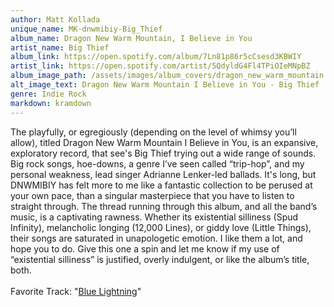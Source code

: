 ```yaml
---
author: Matt Kollada
unique_name: MK-dnwmibiy-Big_Thief
album_name: Dragon New Warm Mountain, I Believe in You
artist_name: Big Thief
album_link: https://open.spotify.com/album/7Ln81p86r5cCsesd3KBWIY
artist_link: https://open.spotify.com/artist/5QdyldG4Fl4TPiOIeMNpBZ
album_image_path: /assets/images/album_covers/dragon_new_warm_mountain.jpeg
alt_image_text: Dragon New Warm Mountain I Believe in You - Big Thief
genre: Indie Rock
markdown: kramdown
---
```


The playfully, or egregiously (depending on the level of whimsy you’ll allow), titled Dragon New Warm Mountain I Believe in You, is an expansive, exploratory record, that see's Big Thief trying out a wide range of sounds. Big rock songs, hoe-downs, a genre I’ve seen called “trip-hop”, and my personal weakness, lead singer Adrianne Lenker-led ballads. It's long, but DNWMIBIY has felt more to me like a fantastic collection to be perused at your own pace, than a singular masterpiece that you have to listen to straight through. The thread running through this album, and all the band’s music, is a captivating rawness. Whether its existential silliness (Spud Infinity), melancholic longing (12,000 Lines), or giddy love (Little Things), their songs are saturated in unapologetic emotion. I like them a lot, and hope you to do. Give this one a spin and let me know if my use of “existential silliness” is justified, overly indulgent, or like the album’s title, both.
<br>
<br>
Favorite Track: "<a href="https://open.spotify.com/track/2PNvb2hdbbAvWCjybGbqXO">Blue Lightning</a>"